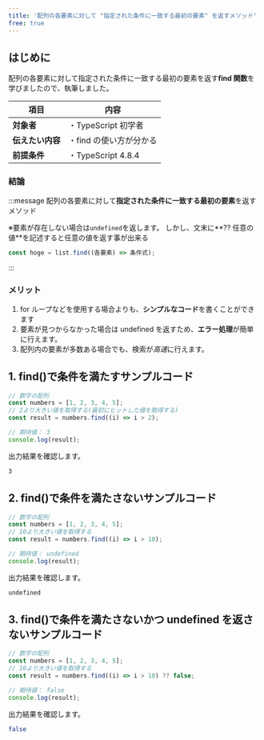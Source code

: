 ```yaml
---
title: '配列の各要素に対して "指定された条件に一致する最初の要素" を返すメソッド'
free: true
---
```


## はじめに

配列の各要素に対して指定された条件に一致する最初の要素を返す**find 関数**を学びましたので、執筆しました。

| 項目             | 内容                    |
| ---------------- | ----------------------- |
| **対象者**       | ・TypeScript 初学者     |
| **伝えたい内容** | ・find の使い方が分かる |
| **前提条件**     | ・TypeScript 4.8.4      |

### 結論

:::message
配列の各要素に対して**指定された条件に一致する最初の要素**を返すメソッド

※要素が存在しない場合は`undefined`を返します。
しかし、文末に**?? 任意の値**を記述すると任意の値を返す事が出来る

```typescript
const hoge = list.find((各要素) => 条件式);
```

:::

### メリット

1. for ループなどを使用する場合よりも、**シンプルなコード**を書くことができます
2. 要素が見つからなかった場合は undefined を返すため、**エラー処理**が簡単に行えます。
3. 配列内の要素が多数ある場合でも、検索が*高速*に行えます。

## 1. find()で条件を満たすサンプルコード

```typescript
// 数字の配列
const numbers = [1, 2, 3, 4, 5];
// 2より大きい値を取得する(最初にヒットした値を取得する)
const result = numbers.find((i) => i > 2);

// 期待値： 3
console.log(result);
```

出力結果を確認します。

```bash
3
```

## 2. find()で条件を満たさないサンプルコード

```typescript
// 数字の配列
const numbers = [1, 2, 3, 4, 5];
// 10より大きい値を取得する
const result = numbers.find((i) => i > 10);

// 期待値： undefined
console.log(result);
```

出力結果を確認します。

```bash
undefined
```

## 3. find()で条件を満たさないかつ undefined を返さないサンプルコード

```typescript
// 数字の配列
const numbers = [1, 2, 3, 4, 5];
// 10より大きい値を取得する
const result = numbers.find((i) => i > 10) ?? false;

// 期待値： false
console.log(result);
```

出力結果を確認します。

```bash
false
```